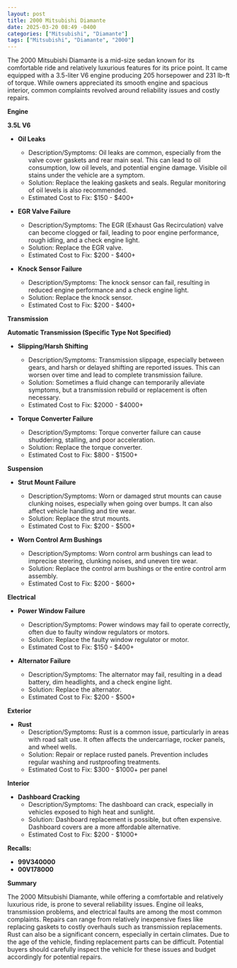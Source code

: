 ```yaml
---
layout: post
title: 2000 Mitsubishi Diamante
date: 2025-03-20 08:49 -0400
categories: ["Mitsubishi", "Diamante"]
tags: ["Mitsubishi", "Diamante", "2000"]
---
```

The 2000 Mitsubishi Diamante is a mid-size sedan known for its comfortable ride and relatively luxurious features for its price point. It came equipped with a 3.5-liter V6 engine producing 205 horsepower and 231 lb-ft of torque. While owners appreciated its smooth engine and spacious interior, common complaints revolved around reliability issues and costly repairs.

**Engine**

**3.5L V6**

*   **Oil Leaks**
    *   Description/Symptoms: Oil leaks are common, especially from the valve cover gaskets and rear main seal. This can lead to oil consumption, low oil levels, and potential engine damage. Visible oil stains under the vehicle are a symptom.
    *   Solution: Replace the leaking gaskets and seals. Regular monitoring of oil levels is also recommended.
    *   Estimated Cost to Fix: $150 - $400+

*   **EGR Valve Failure**
    *   Description/Symptoms: The EGR (Exhaust Gas Recirculation) valve can become clogged or fail, leading to poor engine performance, rough idling, and a check engine light.
    *   Solution: Replace the EGR valve.
    *   Estimated Cost to Fix: $200 - $400+

*   **Knock Sensor Failure**
    *   Description/Symptoms: The knock sensor can fail, resulting in reduced engine performance and a check engine light.
    *   Solution: Replace the knock sensor.
    *   Estimated Cost to Fix: $200 - $400+

**Transmission**

**Automatic Transmission (Specific Type Not Specified)**

*   **Slipping/Harsh Shifting**
    *   Description/Symptoms: Transmission slippage, especially between gears, and harsh or delayed shifting are reported issues. This can worsen over time and lead to complete transmission failure.
    *   Solution: Sometimes a fluid change can temporarily alleviate symptoms, but a transmission rebuild or replacement is often necessary.
    *   Estimated Cost to Fix: $2000 - $4000+

*   **Torque Converter Failure**
    *   Description/Symptoms: Torque converter failure can cause shuddering, stalling, and poor acceleration.
    *   Solution: Replace the torque converter.
    *   Estimated Cost to Fix: $800 - $1500+

**Suspension**

*   **Strut Mount Failure**
    *   Description/Symptoms: Worn or damaged strut mounts can cause clunking noises, especially when going over bumps. It can also affect vehicle handling and tire wear.
    *   Solution: Replace the strut mounts.
    *   Estimated Cost to Fix: $200 - $500+

*   **Worn Control Arm Bushings**
    *   Description/Symptoms: Worn control arm bushings can lead to imprecise steering, clunking noises, and uneven tire wear.
    *   Solution: Replace the control arm bushings or the entire control arm assembly.
    *   Estimated Cost to Fix: $200 - $600+

**Electrical**

*   **Power Window Failure**
    *   Description/Symptoms: Power windows may fail to operate correctly, often due to faulty window regulators or motors.
    *   Solution: Replace the faulty window regulator or motor.
    *   Estimated Cost to Fix: $150 - $400+

*   **Alternator Failure**
    *   Description/Symptoms: The alternator may fail, resulting in a dead battery, dim headlights, and a check engine light.
    *   Solution: Replace the alternator.
    *   Estimated Cost to Fix: $200 - $500+

**Exterior**

*   **Rust**
    *   Description/Symptoms: Rust is a common issue, particularly in areas with road salt use. It often affects the undercarriage, rocker panels, and wheel wells.
    *   Solution: Repair or replace rusted panels. Prevention includes regular washing and rustproofing treatments.
    *   Estimated Cost to Fix: $300 - $1000+ per panel

**Interior**

*   **Dashboard Cracking**
    *   Description/Symptoms: The dashboard can crack, especially in vehicles exposed to high heat and sunlight.
    *   Solution: Dashboard replacement is possible, but often expensive. Dashboard covers are a more affordable alternative.
    *   Estimated Cost to Fix: $200 - $1000+

**Recalls:**

*   **99V340000**
*   **00V178000**

**Summary**

The 2000 Mitsubishi Diamante, while offering a comfortable and relatively luxurious ride, is prone to several reliability issues. Engine oil leaks, transmission problems, and electrical faults are among the most common complaints. Repairs can range from relatively inexpensive fixes like replacing gaskets to costly overhauls such as transmission replacements. Rust can also be a significant concern, especially in certain climates. Due to the age of the vehicle, finding replacement parts can be difficult. Potential buyers should carefully inspect the vehicle for these issues and budget accordingly for potential repairs.

